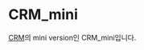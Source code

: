 # CRM_mini
<a href="https://github.com/Yoon-men/Class_Registration_Master">CRM</a>의 mini version인 CRM_mini입니다.
